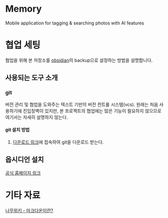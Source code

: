 # Memory
Mobile application for tagging & searching photos with AI features
# 협업 세팅
협업을 위해 본 저장소를 [obsidian](https://obsidian.md/)의 backup으로 설정하는 방법을 설명합니다.

## 사용되는 도구 소개
### git
버전 관리 및 협업을 도와주는 텍스트 기반의 버전 컨트롤 시스템(vcs).
원래는 처음 사용하기에 진입장벽이 있지만, 본 프로젝트의 협업에는 많은 기능이 필요하지 않으므로 여기서는 자세히 설명하지 않는다.
#### git 설치 방법
1. [다운로드 링크](https://git-scm.com/download/win)에 접속하여 git을 다운로드 받는다. 



## 옵시디언 설치
[공식 홈페이지 링크](https://obsidian.md/download)

# 기타 자료
[나무위키 - 마크다운이란?](https://namu.wiki/w/%EB%A7%88%ED%81%AC%EB%8B%A4%EC%9A%B4)